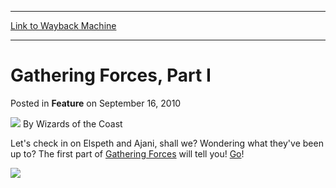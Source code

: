 
---
[Link to Wayback Machine](https://web.archive.org/web/20211028103456/https://magic.wizards.com/en/articles/archive/feature/gathering-forces-part-i-2010-09-16-0)

[_metadata_:wayback_url]:- "https://magic.wizards.com/en/articles/archive/feature/gathering-forces-part-i-2010-09-16-0"
[_metadata_:wayback_raw_url]:- "https://web.archive.org/web/20211028103456id_/https://magic.wizards.com/en/articles/archive/feature/gathering-forces-part-i-2010-09-16-0"
[_metadata_:wayback_capture_timestamp]:- "2021-10-28 10:34:56+00:00"
[_metadata_:description]:- "Let's check in on Elspeth and Ajani, shall we? Wondering what they've been up to? The first part of Gathering Forces will tell you! Go!"
[_metadata_:generator]:- "Drupal 7 (http://drupal.org)"
---


Gathering Forces, Part I
========================



 Posted in **Feature**
 on September 16, 2010 






![](https://media.magic.wizards.com/styles/auth_small/public/images/person/wizards_author.jpg)
By Wizards of the Coast











Let's check in on Elspeth and Ajani, shall we? Wondering what they've been up to? The first part of [Gathering Forces](http://archive.wizards.com/Magic/Multiverse/Article.aspx?x=mtgcom/feature2/108) will tell you! [Go](http://archive.wizards.com/Magic/Multiverse/Article.aspx?x=mtgcom/feature2/108a)!

[![](https://media.magic.wizards.com/image_legacy_migration/images/magic/daily/features/feature108c_thumb.jpg)](http://archive.wizards.com/Magic/Multiverse/Article.aspx?x=mtgcom/feature2/108a)







